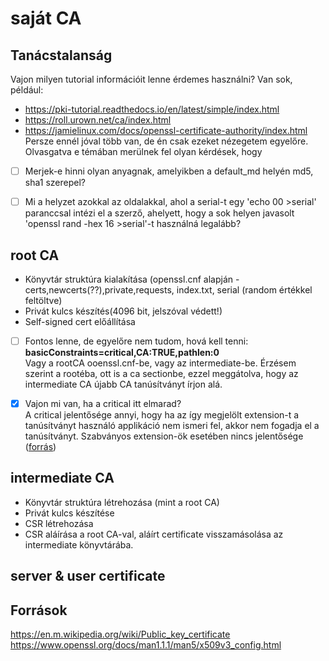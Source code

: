 # saját CA  

## Tanácstalanság
Vajon milyen tutorial információit lenne érdemes használni?
Van sok, például:
- https://pki-tutorial.readthedocs.io/en/latest/simple/index.html
- https://roll.urown.net/ca/index.html
- https://jamielinux.com/docs/openssl-certificate-authority/index.html
Persze ennél jóval több van, de én csak ezeket nézegetem egyelőre.  
Olvasgatva e témában merülnek fel olyan kérdések, hogy
- [ ] Merjek-e hinni olyan anyagnak, amelyikben a default_md helyén md5, sha1 szerepel?
- [ ] Mi a helyzet azokkal az oldalakkal, ahol a serial-t egy 'echo 00 >serial' paranccsal intézi el a szerző,
    ahelyett, hogy a sok helyen javasolt 'openssl rand -hex 16 >serial'-t használná legalább?



## root CA
- Könyvtár struktúra kialakítása (openssl.cnf alapján - certs,newcerts(??),private,requests, index.txt, serial (random értékkel feltöltve)
- Privát kulcs készítés(4096 bit, jelszóval védett!)
- Self-signed cert előállítása

- [ ] Fontos lenne, de egyelőre nem tudom, hová kell tenni: **basicConstraints=critical,CA:TRUE,pathlen:0**  
Vagy a rootCA ooenssl.cnf-be, vagy az intermediate-be. Érzésem szerint a rootéba, ott is a ca sectionbe, ezzel meggátolva, hogy az intermediate CA újabb CA tanúsítványt írjon alá.  
- [x] Vajon mi van, ha a critical itt elmarad?  
    A critical jelentősége annyi, hogy ha az így megjelölt extension-t a tanúsítványt használó applikáció nem ismeri fel, akkor nem fogadja el a tanúsítványt. Szabványos extension-ök esetében nincs jelentősége ([forrás](https://security.stackexchange.com/questions/30974/which-properties-of-a-x-509-certificate-should-be-critical-and-which-not))  
  


## intermediate CA
- Könyvtár struktúra létrehozása (mint a root CA)
- Privát kulcs készítése
- CSR létrehozása
- CSR aláírása a root CA-val, aláírt certificate visszamásolása az intermediate könyvtárába.

## server & user certificate

## Források
https://en.m.wikipedia.org/wiki/Public_key_certificate   
https://www.openssl.org/docs/man1.1.1/man5/x509v3_config.html   
